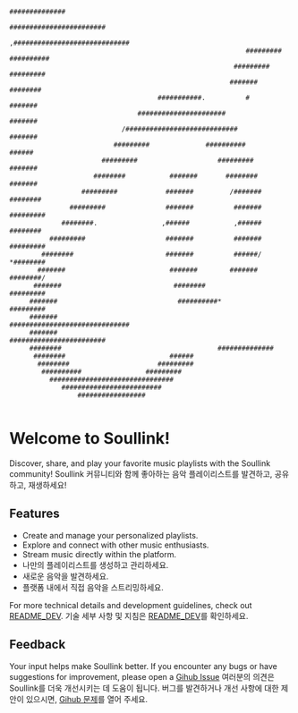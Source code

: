
```
                                                                      ##############                 
                                                                ########################            
                                                             ,#############################         
                                                           #########               ##########       
                                                        #########                     #########     
                                                       #######                          ########    
                                     ###########.          #                             #######    
                                ######################                                    #######   
                            /############################                                 #######   
                          #########              ##########                               ######    
                       #########                    #########                            #######    
                     ########           #######       ########                          #######     
                  #########            #######         /#######                       ########      
               #########               #######          #######                    #########        
             ########.                ,######           ,######                  ########           
          #########                    #######          #######               #########             
        ########                       #######          ######/            *########                
       #######                          #######        #######           ########/                  
      #######                            ########                     #########                     
     #######                              ##########*              #########                        
     #######                                ##############################                          
     #######                                   ########################                             
     ########                                       ##############                                  
      ########                          ######                                                      
       ########                      #########                                                      
        ##########                #########                                                         
          ###############################                                                           
             #########################                                                              
                 #################
                                                                  
```

# Welcome to Soullink!

Discover, share, and play your favorite music playlists with the Soullink community!
Soullink 커뮤니티와 함께 좋아하는 음악 플레이리스트를 발견하고, 공유하고, 재생하세요!

## Features


- Create and manage your personalized playlists.
- Explore and connect with other music enthusiasts.
- Stream music directly within the platform.
- 나만의 플레이리스트를 생성하고 관리하세요.
- 새로운 음악을 발견하세요.
- 플랫폼 내에서 직접 음악을 스트리밍하세요.

For more technical details and development guidelines, check out [README_DEV](https://github.com/soullink-org/soullink/blob/main/docs/READ_ME_DEV.md).
기술 세부 사항 및 지침은 [README_DEV](https://github.com/soullink-org/soullink/blob/main/docs/READ_ME_DEV.md)를 확인하세요.

## Feedback

Your input helps make Soullink better. If you encounter any bugs or have suggestions for improvement, please open a [Gihub Issue](https://github.com/soullink-org/soullink/issues)
여러분의 의견은 Soullink를 더욱 개선시키는 데 도움이 됩니다. 버그를 발견하거나 개선 사항에 대한 제안이 있으시면, [Gihub 문제](https://github.com/soullink-org/soullink/issues)를 열어 주세요.
